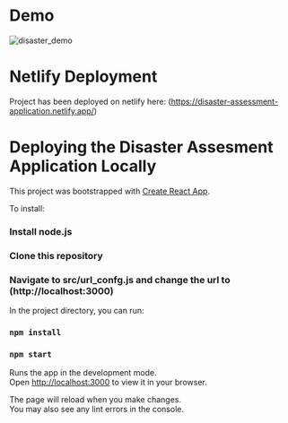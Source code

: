 # Demo

![disaster_demo](https://user-images.githubusercontent.com/57908067/163417833-334d18ae-9527-464b-bea0-6d19cb00373d.gif)

# Netlify Deployment

Project has been deployed on netlify here: (https://disaster-assessment-application.netlify.app/)

# Deploying the Disaster Assesment Application Locally

This project was bootstrapped with [Create React App](https://github.com/facebook/create-react-app).

To install:

### Install node.js

### Clone this repository

### Navigate to src/url_confg.js and change the url to (http://localhost:3000)

In the project directory, you can run:

### `npm install`

### `npm start`

Runs the app in the development mode.\
Open [http://localhost:3000](http://localhost:3000) to view it in your browser.

The page will reload when you make changes.\
You may also see any lint errors in the console.

